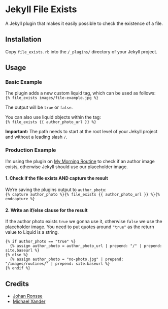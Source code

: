 # Jekyll File Exists

A Jekyll plugin that makes it easily possible to check the existence of a file.

## Installation

Copy `file_exists.rb` into the `/_plugins/` directory of your Jekyll project.

## Usage

### Basic Example

The plugin adds a new custom liquid tag, which can be used as follows:  
`{% file_exists images/file-example.jpg %}`

The output will be `true` or `false`.

You can also use liquid objects within the tag:  
`{% file_exists {{ author_photo_url }} %}`

**Important:** The path needs to start at the root level of your Jekyll project and without a leading slash `/`.

### Production Example

I’m using the plugin on [My Morning Routine](http://mymorningroutine.com) to check if an author image exists, otherwise Jekyll should use our placeholder image.

#### 1. Check if the file exists AND capture the result

We’re saving the plugins output to `author_photo`:  
`{% capture author_photo %}{% file_exists {{ author_photo_url }} %}{% endcapture %}`

#### 2. Write an if/else clause for the result

If the author photo exists `true` we gonna use it, otherwise `false` we use the placeholder image. You need to put quotes around `"true"` as the return value to Liquid is a string.

```liquid
{% if author_photo == "true" %}
  {% assign author_photo = author_photo_url | prepend: "/" | prepend: site.baseurl %}
{% else %}
  {% assign author_photo = "no-photo.jpg" | prepend: "/images/routines/" | prepend: site.baseurl %}
{% endif %}
```

## Credits

* [Johan Ronsse](https://github.com/Wolfr/jekyll_file_exists)
* [Michael Xander](https://github.com/michaelx)